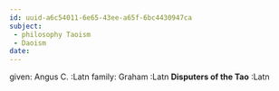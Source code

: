 ```yaml
---
id: uuid-a6c54011-6e65-43ee-a65f-6bc4430947ca
subject: 
 - philosophy Taoism
 - Daoism
date: 
---
```


given: Angus C. :Latn
family: Graham :Latn
**Disputers of the Tao** :Latn
